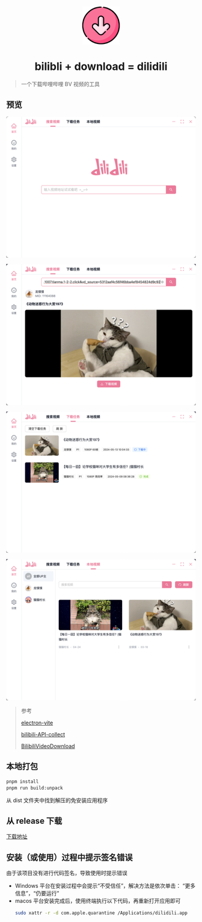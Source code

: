 <p align="center">
  <img alt="dilidili" src="resources/icon.png" width="100" />
</p>
<h1 align="center">bilibli + download = dilidili</h1>

> 一个下载哔哩哔哩 BV 视频的工具

## 预览

<p align="center">
  <img alt="dilidili" src="docs/screenshot/1.png" />
</p>
<p align="center">
  <img alt="dilidili" src="docs/screenshot/2.png" />
</p>
<p align="center">
  <img alt="dilidili" src="docs/screenshot/3.png" />
</p>
<p align="center">
  <img alt="dilidili" src="docs/screenshot/4.png" />
</p>

> 参考
>
> [electron-vite](https://electron-vite.org/)
>
> [bilibili-API-collect](https://github.com/SocialSisterYi/bilibili-API-collect)
>
> [BilibiliVideoDownload](https://github.com/BilibiliVideoDownload/BilibiliVideoDownload)

## 本地打包

```bash
pnpm install
pnpm run build:unpack
```

从 dist 文件夹中找到解压的免安装应用程序

## 从 release 下载

[下载地址](https://github.com/Darcrandex/dilidili/releases)

## 安装（或使用）过程中提示签名错误

由于该项目没有进行代码签名，导致使用时提示错误

- Windows 平台在安装过程中会提示“不受信任”，解决方法是依次单击：
  “更多信息”，“仍要运行”
- macos 平台安装完成后，使用终端执行以下代码，再重新打开应用即可
  ```bash
  sudo xattr -r -d com.apple.quarantine /Applications/dilidili.app
  ```

